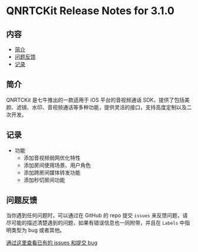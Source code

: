 # QNRTCKit Release Notes for 3.1.0

## 内容

- [简介](#简介)
- [问题反馈](#问题反馈)
- [记录](#记录)

## 简介

QNRTCKit 是七牛推出的一款适用于 iOS 平台的音视频通话 SDK，提供了包括美颜、滤镜、水印、音视频通话等多种功能，提供灵活的接口，支持高度定制以及二次开发。

## 记录
- 功能
    - 添加音视频弱网优化特性
    - 添加房间使用场景、用户角色
    - 添加跨房间媒体转发功能
    - 添加秒切房间功能


## 问题反馈

当你遇到任何问题时，可以通过在 GitHub 的 repo 提交 ```issues``` 来反馈问题，请尽可能的描述清楚遇到的问题，如果有错误信息也一同附带，并且在 ```Labels``` 中指明类型为 bug 或者其他。

[通过这里查看已有的 issues 和提交 bug](https://github.com/pili-engineering/QNRTC-iOS/issues)
